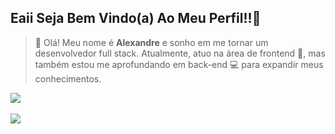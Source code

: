 ## Eaii Seja Bem Vindo(a) Ao Meu Perfil!!🚀

> 👋 Olá! Meu nome é **Alexandre** e sonho em me tornar um desenvolvedor full stack. Atualmente, atuo na área de frontend 🎨, mas também estou me aprofundando em back-end 💻 para expandir meus conhecimentos.

<div>
  <a href="https://github.com/Alexandre-Michael">
    <img src="https://github-readme-stats.vercel.app/api?username=Alexandre-Michael&theme=dark&show_icons=true">
     <br><br>
    <img src="https://github-readme-stats.vercel.app/api/top-langs/?username=Alexandre-Michael&theme=dark">
  </a>
</div>
